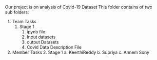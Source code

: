 Our project is on analysis of Covid-19 Dataset
This folder contains of two sub folders:
1. Team Tasks
    1. Stage 1
        1. ipynb file
        2. Input datasets
        3. output Datasets
        4. Covid Data Description File
2. Member Tasks
    2. Stage 1
            a. KeerthiReddy
            b. Supriya
            c. Annem Sony

       
        
